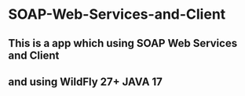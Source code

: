 # SOAP-Web-Services-and-Client

## This is a app which using SOAP Web Services and Client 

## and using WildFly 27+ JAVA 17